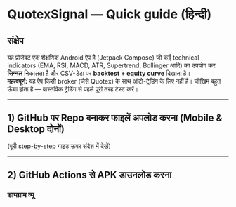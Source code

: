 # QuotexSignal — Quick guide (हिन्दी)

## संक्षेप
यह प्रोजेक्ट एक शैक्षणिक Android ऐप है (Jetpack Compose) जो कई technical indicators (EMA, RSI, MACD, ATR, Supertrend, Bollinger आदि) का उपयोग कर **सिग्नल** निकालता है और CSV-डेटा पर **backtest + equity curve** दिखाता है।  
**महत्वपूर्ण:** यह ऐप किसी broker (जैसे Quotex) के साथ ऑटो-ट्रेडिंग के लिए नहीं है। जोखिम बहुत ऊँचा होता है — वास्तविक ट्रेडिंग से पहले पूरी तरह टेस्ट करें।

---

## 1) GitHub पर Repo बनाकर फाइलें अपलोड करना (Mobile & Desktop दोनों)
(पूरी step-by-step गाइड ऊपर संदेश में देखें)

---

## 2) GitHub Actions से APK डाउनलोड करना

### डायग्राम व्यू
